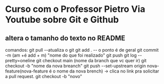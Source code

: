 # Curso com o Professor Pietro Via Youtube sobre Git e Github
## altera o tamanho do texto no README
comandos:
git pull  --atualiza o git
git add .  -- o ponto é de geral
git commit -m (am +é add + m) "nome do que foi realizado"
git push 
git log --pretty=oneline
git checkout main (nome da branch que vc quer ir)
git checkout -b "nome da nova breanch"
git push --set-upstream origin nova-feature(nova-feature é o nome da nova brench) -> clica no link pra solicitar a pull request.
git checkout -b "novo"
